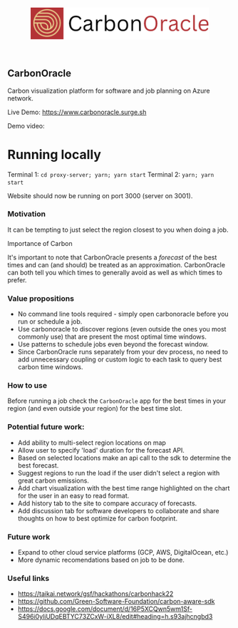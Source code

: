 <br/>
<p align='center'>
    <img src="./img/logo_trans.png" width=400/>
</p>
<br/>

CarbonOracle
---

Carbon visualization platform for software and job planning on Azure network.

Live Demo: <a href='https://www.carbonoracle.surge.sh' target="_blank">https://www.carbonoracle.surge.sh</a>

Demo video:

# Running locally
Terminal 1: `cd proxy-server; yarn; yarn start`
Terminal 2: `yarn; yarn start`

Website should now be running on port 3000 (server on 3001).

### Motivation

It can be tempting to just select the region closest to you when doing a job.

Importance of Carbon

It's important to note that CarbonOracle presents a *forecast* of the best times and can (and should) be treated as an approximation. CarbonOracle can both tell you which times to generally avoid as well as which times to prefer.

### Value propositions
* No command line tools required - simply open carbonoracle before you run or schedule a job.
* Use carbonoracle to discover regions (even outside the ones you most commonly use) that are present the most optimal time windows.
* Use patterns to schedule jobs even beyond the forecast window.
* Since CarbonOracle runs separately from your dev process, no need to add unnecessary coupling or custom logic to each task to query best carbon time windows.

### How to use

Before running a job check the `CarbonOracle` app for the best times in your region (and even outside your region) for the best time slot.


### Potential future work:
* Add ability to multi-select region locations on map
* Allow user to specify 'load' duration for the forecast API.
* Based on selected locations make an api call to the sdk to determine the best forecast.
* Suggest regions to run the load if the user didn't select a region with great carbon emissions.
* Add chart visualization with the best time range highlighted on the chart for the user in an easy to read format.
* Add history tab to the site to compare accuracy of forecasts.
* Add discussion tab for software developers to collaborate and share thoughts on how to best optimize for carbon footprint.


### Future work

* Expand to other cloud service platforms (GCP, AWS, DigitalOcean, etc.)
* More dynamic recomendations based on job to be done.

### Useful links
* https://taikai.network/gsf/hackathons/carbonhack22
* https://github.com/Green-Software-Foundation/carbon-aware-sdk
* https://docs.google.com/document/d/16P5XCQwn5wm1Sf-S496i0yliUDqEBTYC73ZCxW-iXL8/edit#heading=h.s93ajhcngbd3